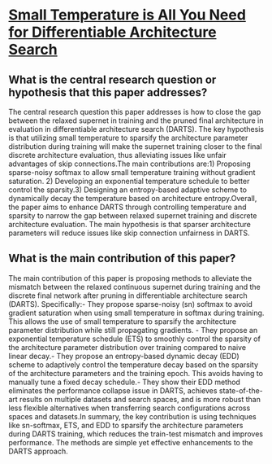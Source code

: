 # [Small Temperature is All You Need for Differentiable Architecture Search](https://arxiv.org/abs/2306.06855)

## What is the central research question or hypothesis that this paper addresses?

The central research question this paper addresses is how to close the gap between the relaxed supernet in training and the pruned final architecture in evaluation in differentiable architecture search (DARTS). The key hypothesis is that utilizing small temperature to sparsify the architecture parameter distribution during training will make the supernet training closer to the final discrete architecture evaluation, thus alleviating issues like unfair advantages of skip connections.The main contributions are:1) Proposing sparse-noisy softmax to allow small temperature training without gradient saturation. 2) Developing an exponential temperature schedule to better control the sparsity.3) Designing an entropy-based adaptive scheme to dynamically decay the temperature based on architecture entropy.Overall, the paper aims to enhance DARTS through controlling temperature and sparsity to narrow the gap between relaxed supernet training and discrete architecture evaluation. The main hypothesis is that sparser architecture parameters will reduce issues like skip connection unfairness in DARTS.


## What is the main contribution of this paper?

The main contribution of this paper is proposing methods to alleviate the mismatch between the relaxed continuous supernet during training and the discrete final network after pruning in differentiable architecture search (DARTS). Specifically:- They propose sparse-noisy (sn) softmax to avoid gradient saturation when using small temperature in softmax during training. This allows the use of small temperature to sparsify the architecture parameter distribution while still propagating gradients. - They propose an exponential temperature schedule (ETS) to smoothly control the sparsity of the architecture parameter distribution over training compared to naive linear decay.- They propose an entropy-based dynamic decay (EDD) scheme to adaptively control the temperature decay based on the sparsity of the architecture parameters and the training epoch. This avoids having to manually tune a fixed decay schedule.- They show their EDD method eliminates the performance collapse issue in DARTS, achieves state-of-the-art results on multiple datasets and search spaces, and is more robust than less flexible alternatives when transferring search configurations across spaces and datasets.In summary, the key contribution is using techniques like sn-softmax, ETS, and EDD to sparsify the architecture parameters during DARTS training, which reduces the train-test mismatch and improves performance. The methods are simple yet effective enhancements to the DARTS approach.
